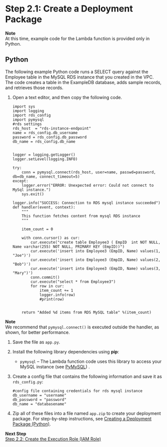 # Step 2\.1: Create a Deployment Package<a name="vpc-rds-deployment-pkg"></a>

**Note**  
At this time, example code for the Lambda function is provided only in Python\.

## Python<a name="vpc-rds-deployment-pkg-python"></a>

The following example Python code runs a SELECT query against the Employee table in the MySQL RDS instance that you created in the VPC\. The code creates a table in the ExampleDB database, adds sample records, and retrieves those records\. 

1. Open a text editor, and then copy the following code\.

   ```
   import sys
   import logging
   import rds_config
   import pymysql
   #rds settings
   rds_host  = "rds-instance-endpoint"
   name = rds_config.db_username
   password = rds_config.db_password
   db_name = rds_config.db_name
   
   
   logger = logging.getLogger()
   logger.setLevel(logging.INFO)
   
   try:
       conn = pymysql.connect(rds_host, user=name, passwd=password, db=db_name, connect_timeout=5)
   except:
       logger.error("ERROR: Unexpected error: Could not connect to MySql instance.")
       sys.exit()
   
   logger.info("SUCCESS: Connection to RDS mysql instance succeeded")
   def handler(event, context):
       """
       This function fetches content from mysql RDS instance
       """
   
       item_count = 0
   
       with conn.cursor() as cur:
           cur.execute("create table Employee3 ( EmpID  int NOT NULL, Name varchar(255) NOT NULL, PRIMARY KEY (EmpID))")  
           cur.execute('insert into Employee3 (EmpID, Name) values(1, "Joe")')
           cur.execute('insert into Employee3 (EmpID, Name) values(2, "Bob")')
           cur.execute('insert into Employee3 (EmpID, Name) values(3, "Mary")')
           conn.commit()
           cur.execute("select * from Employee3")
           for row in cur:
               item_count += 1
               logger.info(row)
               #print(row)
       
   
       return "Added %d items from RDS MySQL table" %(item_count)
   ```
**Note**  
We recommend that `pymysql.connect()` is executed outside the handler, as shown, for better performance\. 

1. Save the file as `app.py`\. 

1. Install the following library dependencies using **pip**:

   + `pymysql` – The Lambda function code uses this library to access your MySQL instance \(see [PyMySQL](https://pypi.python.org/pypi/PyMySQL)\) \.

1. Create a config file that contains the following information and save it as `rds_config.py`:

   ```
   #config file containing credentials for rds mysql instance
   db_username = "username"
   db_password = "password"
   db_name = "databasename"
   ```

1. Zip all of these files into a file named `app.zip` to create your deployment package\. For step\-by\-step instructions, see [Creating a Deployment Package \(Python\)](lambda-python-how-to-create-deployment-package.md)\. 

**Next Step**  
[Step 2\.2: Create the Execution Role \(IAM Role\)](vpc-rds-create-iam-role.md)